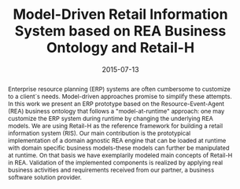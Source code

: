 ---
abstract: 'Enterprise resource planning (ERP) systems are often cumbersome to customize
  to a client´s needs. Model-driven approaches promise to simplify these attempts.
  In this work we present an ERP prototype based on the Resource-Event-Agent (REA)
  business ontology that follows a "model-at-runtime" approach: one may customize
  the ERP system during runtime by changing the underlying REA models. We are using
  Retail-H as the reference framework for building a retail information system (RIS).
  Our main contribution is the prototypical implementation of a domain agnostic REA
  engine that can be loaded at runtime with domain specific business models-these
  models can further be manipulated at runtime. On that basis we have exemplarily
  modeled main concepts of Retail-H in REA. Validation of the implemented components
  is realized by applying real business activities and requirements received from
  our partner, a business software solution provider.'
authors:
- Bernhard Wally
- Alexandra Mazak
- Bernhard Kratzwald
- Christian Huemer
date: '2015-07-13'
featured: false
links:
- name: Publik
  url: https://publik.tuwien.ac.at/showentry.php?ID=240407&lang=2
publication_types:
- '1'
publishDate: '2015-07-13'
title: Model-Driven Retail Information System based on REA Business Ontology and Retail-H
url_pdf: http://publik.tuwien.ac.at/files/PubDat_240407.pdf
---